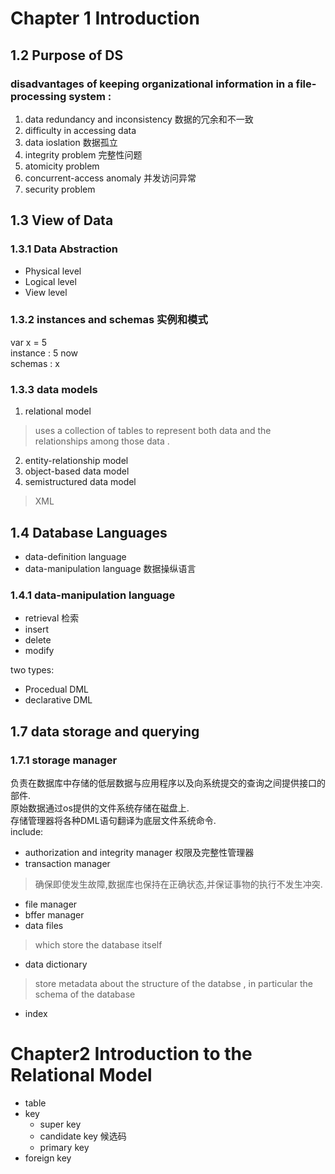 # Chapter 1 Introduction 
## 1.2 Purpose of DS
### disadvantages of keeping organizational information in a file-processing system :
1. data redundancy and inconsistency 数据的冗余和不一致
2. difficulty in accessing data 
3. data ioslation 数据孤立
4. integrity problem 完整性问题  
5. atomicity problem 
6. concurrent-access anomaly 并发访问异常 
7. security problem 

## 1.3 View of Data 
### 1.3.1 Data Abstraction 
- Physical level 
- Logical level 
- View level 


### 1.3.2 instances and schemas 实例和模式
var x = 5     
instance : 5 now  
schemas : x

### 1.3.3 data models 
1. relational model 
> uses a collection of tables to represent both data and the relationships among those data . 
2. entity-relationship model 
3. object-based data model 
4. semistructured data model 
> XML 

## 1.4 Database Languages 
- data-definition language 
- data-manipulation language 数据操纵语言  
### 1.4.1 data-manipulation language 
- retrieval 检索
- insert
- delete
- modify


two types:
- Procedual DML
- declarative DML  


## 1.7 data storage and querying 
### 1.7.1 storage manager
负责在数据库中存储的低层数据与应用程序以及向系统提交的查询之间提供接口的部件.  
原始数据通过os提供的文件系统存储在磁盘上.  
存储管理器将各种DML语句翻译为底层文件系统命令.  
include: 
- authorization and integrity manager 权限及完整性管理器  
- transaction manager 
> 确保即使发生故障,数据库也保持在正确状态,并保证事物的执行不发生冲突. 
- file manager 
- bffer manager 
- data files 
> which store the database itself 
- data dictionary  
> store metadata about the structure of the databse , in particular the schema of the database 
- index 


# Chapter2 Introduction to the Relational Model 
- table
- key
  - super key
  - candidate key 候选码
  - primary key 
- foreign key
